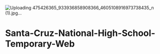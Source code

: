 ![Uploading 475426365_933936858908366_4605108916973738435_n (1).jpg…]()
# Santa-Cruz-National-High-School-Temporary-Web

